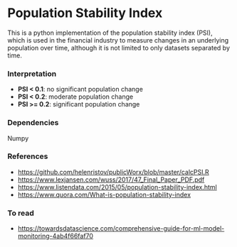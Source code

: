# Population Stability Index

This is a python implementation of the population stability index (PSI), which is used in the financial industry to measure changes in an underlying population over time, although it is not limited to only datasets separated by time. 

### Interpretation

* **PSI < 0.1**: no significant population change
* **PSI < 0.2**: moderate population change
* **PSI >= 0.2**: significant population change

### Dependencies

Numpy

### References

* https://github.com/helenristov/publicWorx/blob/master/calcPSI.R
* https://www.lexjansen.com/wuss/2017/47_Final_Paper_PDF.pdf
* https://www.listendata.com/2015/05/population-stability-index.html
* https://www.quora.com/What-is-population-stability-index


### To read
* https://towardsdatascience.com/comprehensive-guide-for-ml-model-monitoring-4ab4f66faf70
